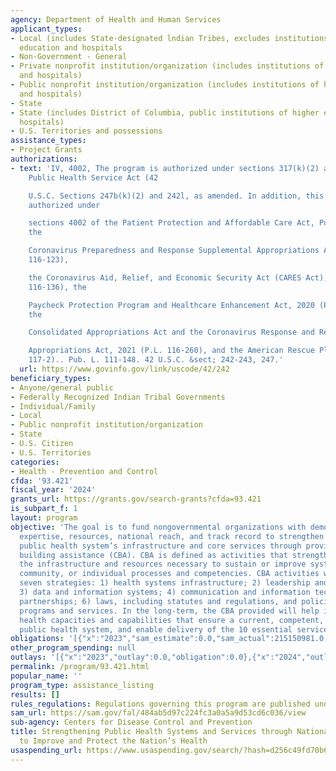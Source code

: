 ```yaml
---
agency: Department of Health and Human Services
applicant_types:
- Local (includes State-designated lndian Tribes, excludes institutions of higher
  education and hospitals
- Non-Government - General
- Private nonprofit institution/organization (includes institutions of higher education
  and hospitals)
- Public nonprofit institution/organization (includes institutions of higher education
  and hospitals)
- State
- State (includes District of Columbia, public institutions of higher education and
  hospitals)
- U.S. Territories and possessions
assistance_types:
- Project Grants
authorizations:
- text: 'IV, 4002, The program is authorized under sections 317(k)(2) and 307 of the
    Public Health Service Act (42

    U.S.C. Sections 247b(k)(2) and 242l, as amended. In addition, this program is
    authorized under

    sections 4002 of the Patient Protection and Affordable Care Act, Public Law 111-148,
    the

    Coronavirus Preparedness and Response Supplemental Appropriations Act, 2020 (P.L.
    116-123),

    the Coronavirus Aid, Relief, and Economic Security Act (CARES Act), 2020 (P.L.
    116-136), the

    Paycheck Protection Program and Healthcare Enhancement Act, 2020 (P.L. 116-139),
    the

    Consolidated Appropriations Act and the Coronavirus Response and Relief Supplement

    Appropriations Act, 2021 (P.L. 116-260), and the American Rescue Plan, 2021 (P.L.
    117-2).. Pub. L. 111-148. 42 U.S.C. &sect; 242-243, 247.'
  url: https://www.govinfo.gov/link/uscode/42/242
beneficiary_types:
- Anyone/general public
- Federally Recognized Indian Tribal Governments
- Individual/Family
- Local
- Public nonprofit institution/organization
- State
- U.S. Citizen
- U.S. Territories
categories:
- Health - Prevention and Control
cfda: '93.421'
fiscal_year: '2024'
grants_url: https://grants.gov/search-grants?cfda=93.421
is_subpart_f: 1
layout: program
objective: 'The goal is to fund nongovernmental organizations with demonstrated capability,
  expertise, resources, national reach, and track record to strengthen governmental
  public health system’s infrastructure and core services through provision of capacity
  building assistance (CBA). CBA is defined as activities that strengthen and maintain
  the infrastructure and resources necessary to sustain or improve system, organizational,
  community, or individual processes and competencies. CBA activities will focus on
  seven strategies: 1) health systems infrastructure; 2) leadership and workforce;
  3) data and information systems; 4) communication and information technology; 5)
  partnerships; 6) laws, including statutes and regulations, and policies; and, 7)
  programs and services. In the long-term, the CBA provided will help improve public
  health capacities and capabilities that ensure a current, competent, and connected
  public health system, and enable delivery of the 10 essential services.'
obligations: '[{"x":"2023","sam_estimate":0.0,"sam_actual":215150981.0,"usa_spending_actual":215150981.0},{"x":"2024","sam_estimate":0.0,"sam_actual":200859731.0,"usa_spending_actual":200859731.0},{"x":"2025","sam_estimate":0.0,"sam_actual":215150981.0,"usa_spending_actual":0.0}]'
other_program_spending: null
outlays: '[{"x":"2023","outlay":0.0,"obligation":0.0},{"x":"2024","outlay":153837.12,"obligation":176651731.0},{"x":"2025","outlay":0.0,"obligation":0.0}]'
permalink: /program/93.421.html
popular_name: ''
program_type: assistance_listing
results: []
rules_regulations: Regulations governing this program are published under 45 CFR 75.
sam_url: https://sam.gov/fal/484ab5d97c224fc3a0a5a9d53cd6c036/view
sub-agency: Centers for Disease Control and Prevention
title: Strengthening Public Health Systems and Services through National Partnerships
  to Improve and Protect the Nation’s Health
usaspending_url: https://www.usaspending.gov/search/?hash=d256c49fd70b6324c8df9bd621f5fe34
---
```


